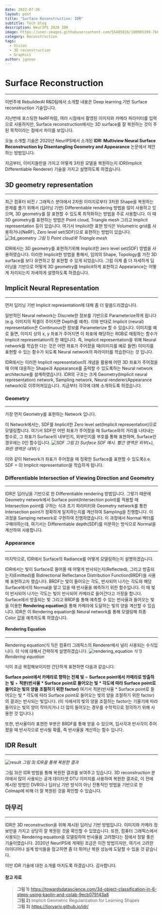 ```yaml
---
date: 2022-07-26
layout: post
title: "Surface Reconstruction: IDR"
subtitle: Tech blog
description: NeurIPS 2020 IDR
image: https://user-images.githubusercontent.com/55485826/180905399-7b6bd602-3a08-440e-a2c3-b8145c1a0e51.png
category: Reconstruction
tags:
  - Vision
  - 3D reconstruction
  - Graphics
author: jgnooo
---
```


# Surface Reconstruction
---
이번주에 RebuilderAI R&D팀에서 소개할 내용은 Deep learning 기반 Surface reconstruction 기술입니다.

지난번에 포스팅한 NeRF처럼, 여러 시점에서 촬영된 이미지와 카메라 파라미터를 입력으로 사용하지만, Surface reconstruction에서는 3D surface를 잘 복원하는 것이 주된 목적이라는 점에서 차이를 보입니다.

오늘 소개할 기술은 2020년 NeurIPS에서 소개된 **IDR: Multiview Neural Surface Reconstruction by Disentangling Geometry and Appearance** 논문에서 제안하는 방법입니다.

지금부터, 이미지들만을 가지고 어떻게 3차원 모델을 복원하는지 IDR(Implicit Differentiable Renderer) 기술을 가지고 설명하도록 하겠습니다.

## 3D geometry representation
---
최근 컴퓨터 비전 / 그래픽스 분야에서 2차원 이미지로부터 3차원 Shape을 복원하는 문제를 풀기 위해서 (딥러닝 기반) Differentiable rendering 방법을 많이 사용하고 있으며, 3D geometry를 잘 표현할 수 있도록 최적화하는 방법을 주로 사용합니다. 이 때 3D geometry를 표현하는 방법은 Point cloud, Triangle mesh 그리고 Implicit representation 등이 있습니다. 여기서 Implicit한 표현 방식은 Volumetric grid를 사용하거나(NeRF), Zero level set(SDF)으로 표현하는 방법이 있습니다.
![3d_geometry](https://user-images.githubusercontent.com/55485826/180927513-b26a29fd-5402-471a-be5a-3467f38cab6b.png)
    _그림 1) Point cloud와 Triangle mesh_

IDR에서는 3D geometry를 표현하기위해 Implicit한 zero level set(SDF) 방법을 사용하였습니다. 이러한 Implicit한 방법을 통해서, 임의의 Shape, Topology를 가진 3D surface를 보다 유연하고 잘 표현할 수 있게 되었습니다. 그럼 이제 좀 더 자세하게 딥러닝을 기반으로 어떻게 3D geometry를 Implicit하게 표현하고 Appearance는 어떻게 처리되는지 자세하게 설명하도록 하겠습니다.

## Implicit Neural Representation
---
먼저 딥러닝 기반 Implicit representation에 대해 좀 더 말씀드리겠습니다.

일반적인 Neural network는 Discrete한 정보를 기반으로 Parameterize하게 됩니다 (e.g. 이미지의 픽셀이 주어지면 Depth를 예측). 이와 반대로 Implicit (neural) representation은 Continuous한 정보를 Parameterize 할 수 있습니다. 이미지를 예로 들면, 이미지 상의 x, y 좌표가 주어지면 이 좌표에 해당하는 RGB로 매핑하는 함수가 Implicit representation의 한 예입니다. 즉, Implicit representation을 위해 Neural network를 학습한 다는 것은 어떤 좌표가 주어졌을 때(이미지를 예로 들면) 이미지를 표현할 수 있는 함수가 되도록 Neural network의 파라미터를 학습한다는 것 입니다.

IDR에서는 이러한 Implicit representation의 개념을 활용해 어떤 3D 좌표가 주어졌을 때 이에 대응하는 Shape과 Appearance를 출력할 수 있도록하는 Neural network architecture를 설계하였습니다. IDR의 구조는 크게 Geometry(Implicit neural representation) network, Sampling network, Neural renderer(Appearance network)로 이루어져있습니다. 지금부터 각각에 대해 소개하도록 하겠습니다.

### Geometry
---
가장 먼저 Geometry를 표현하는 Network 입니다.

이 Network에서는, SDF를 Implicit한 Zero level set(Implicit representation)으로 모델링합니다. 여기서 SDF란 어떤 좌표가 주어졌을 때 Surface와의 거리를 나타내는 함수로, 그 좌표가 Surface의 내부인지, 외부인지를 부호를 통해 표현하며, Surface인 경우에는 0인 함수입니다.
![SDF](https://user-images.githubusercontent.com/55485826/180936311-a37961e2-538d-4704-b4e2-45ef1f5e8d4c.png)
    _그림 2) Surface SDF 예시. 빨간 영역은 외부(+), 파란 영역은 내부(-)_

이와 같이 Network가 좌표가 주어졌을 때 정확한 Surface를 표현할 수 있도록(i.e. SDF = 0) Implicit representation을 학습하게 됩니다.

### Differentiable Intersection of Viewing Direction and Geometry
---
IDR은 딥러닝을 기반으로 한 Differentiable rendering 방법입니다. 그렇기 때문에 Geometry network에서 Surface point(Intersection point)를 적용할 때 Intersection point를 구하는 식과 초기 파라미터와 Geometry network를 통한 Intersection point가 정확하게 일치하는지를 계산하여 Sampling을 진행합니다. 이 과정을 Samping network로 구현하여 진행하였습니다. 이 과정에서 Normal 벡터를 구해야하는데, 여기서는 Differentiable depth(SDF)를 미분하는 방식으로 Normal을 계산하여 사용합니다.

### Appearance
---
마지막으로, IDR에서 Surface의 Radiance를 어떻게 모델링하는지 설명하겠습니다.

IDR에서는 빛이 Surface로 들어올 때 어떻게 반사되는지(Reflected), 그리고 방출되는지(Emitted)를 Bidirectional Reflectance Distribution Function(BRDF)을 사용해 표현하고자 했습니다. BRDF는 빛이 들어오는 각도, 반사되어 나가는 각도와 해당 Surface에서의 Normal을 알고 있을 때 반사율을 예측하기 위한 함수입니다. 이 때 빛이 반사되어 나가는 각도는 빛이 반사되어 카메라로 들어간다고 가정을 합니다. Surface에서 방출되는 빛 그리고 BRDF를 통해 예측할 수 있는 반사율과 들어오는 빛을 이용한 **Rendering equation**을 통해 카메라에 도달하는 빛의 양을 계산할 수 있습니다. IDR은 이 Rendering equation을 Neural network를 통해 모델링해 최종 Color 값을 예측하도록 하였습니다.

#### Rendering Equation
---
Rendering equation(식 1)은 컴퓨터 그래픽스의 Renderer에서 널리 사용되는 수식입니다. 이 식에 대해서 간략하게 설명하겠습니다.
![rendering_equation](https://user-images.githubusercontent.com/55485826/180945082-42fae0bb-055a-4a53-a8f7-1998389a2397.png)
    _식 1) Rendering equation_

식이 조금 복잡해보이지만 간단하게 표현하면 다음과 같습니다.

**Surface point에서 카메라로 향하는 전체 빛** = **Surface point에서 카메라로 방출하는 빛** + **적분(반사율 * Surface point로 들어오는 빛 * 각도에 따라 Surface point로 들어오는 빛의 양을 조절하기 위한 factor)** 여기서 적분(반사율 * Surface point로 들어오는 빛 * 각도에 따라 Surface point로 들어오는 빛의 양을 조절하기 위한 factor)의 결과는 반사되는 빛입니다. (이 식에서의 빛의 양을 조절하는 factor는 기울기에 따라 들어오는 빛의 양이 작아지거나 더 많이 들어오는 경우를 수학적으로 정의하기 위해 사용한 것 입니다.)

또한, 반사율이라 표현한 부분은 BRDF를 통해 얻을 수 있으며, 입사각과 반사각이 주어졌을 때 반사각으로 반사될 확률, 즉 반사율을 계산하는 함수 입니다.

## IDR Result
---
![result](https://user-images.githubusercontent.com/55485826/180943207-dc257b2a-0c1c-4750-bc48-39ae2404df1b.gif)
    _그림 3) IDR을 통해 복원한 결과_

그림 3)은 IDR 방법을 통해 복원한 결과를 보여주고 있습니다. 3D reconstruction 분야에서 많이 사용되는 공개 데이터셋 DTU 이미지를 사용하여 복원한 결과로, 이 전에 제시된 방법인 DVR이나 딥러닝 기반 방식이 아닌 전통적인 방법을 기반으로 한 Colmap에 비해 더 잘 복원된 것을 확인할 수 있습니다.

## 마무리
---
IDR은 3D reconstruction을 위해 제시된 딥러닝 기반 방법입니다. 이미지와 카메라 정보만을 가지고 상당히 잘 복원된 것을 확인할 수 있었습니다. 또한, 컴퓨터 그래픽스에서 사용되는 Rendering equation을 모델링하여 반사율을 고려했다는 점에서 정말 좋은 기술이였습니다. 2020년 NeurIPS에 게재된 조금은 이전 방법이지만, 여기서 고려한 아이디어나 설계 방식들을 참고하면 좀 더 뛰어난 복원 성능에 도달할 수 있을 것 같습니다.

이만 IDR 기술에 대한 소개를 마치도록 하겠습니다. 감사합니다.


#### 참고 자료
> **그림 1)** https://towardsdatascience.com/3d-object-classification-in-6-steps-using-kaolin-and-colab-9ecb079143a8   
> **그림 2)** Implicit Geometric Regularization for Learning Shapes   
> **그림 3)** https://lioryariv.github.io/idr/   